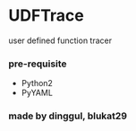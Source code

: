 # UDFTrace
user defined function tracer

### pre-requisite
- Python2
- PyYAML

### made by dinggul, blukat29
